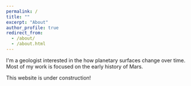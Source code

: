 ```yaml
---
permalink: /
title: ""
excerpt: "About"
author_profile: true
redirect_from: 
  - /about/
  - /about.html
---
```


I'm a geologist interested in the how planetary surfaces change over time. Most of my work is focused on the early history of Mars.

This website is under construction!